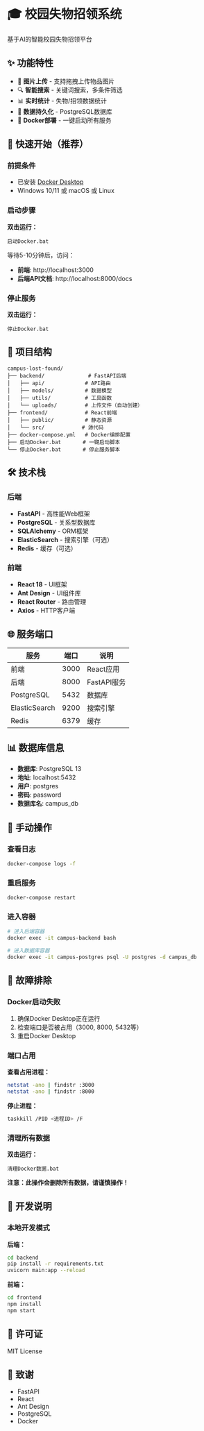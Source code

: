 # 🎓 校园失物招领系统

基于AI的智能校园失物招领平台

## ✨ 功能特性

- 📸 **图片上传** - 支持拖拽上传物品图片
- 🔍 **智能搜索** - 关键词搜索，多条件筛选
- 📊 **实时统计** - 失物/招领数据统计
- 💾 **数据持久化** - PostgreSQL数据库
- 🐳 **Docker部署** - 一键启动所有服务

## 🚀 快速开始（推荐）

### 前提条件

- 已安装 [Docker Desktop](https://www.docker.com/products/docker-desktop/)
- Windows 10/11 或 macOS 或 Linux

### 启动步骤

**双击运行：**
```
启动Docker.bat
```

等待5-10分钟后，访问：
- **前端**: http://localhost:3000
- **后端API文档**: http://localhost:8000/docs

### 停止服务

**双击运行：**
```
停止Docker.bat
```

## 📂 项目结构

```
campus-lost-found/
├── backend/              # FastAPI后端
│   ├── api/             # API路由
│   ├── models/          # 数据模型
│   ├── utils/           # 工具函数
│   └── uploads/         # 上传文件（自动创建）
├── frontend/            # React前端
│   ├── public/          # 静态资源
│   └── src/            # 源代码
├── docker-compose.yml   # Docker编排配置
├── 启动Docker.bat       # 一键启动脚本
└── 停止Docker.bat       # 停止服务脚本
```

## 🛠️ 技术栈

### 后端
- **FastAPI** - 高性能Web框架
- **PostgreSQL** - 关系型数据库
- **SQLAlchemy** - ORM框架
- **ElasticSearch** - 搜索引擎（可选）
- **Redis** - 缓存（可选）

### 前端
- **React 18** - UI框架
- **Ant Design** - UI组件库
- **React Router** - 路由管理
- **Axios** - HTTP客户端

## 🌐 服务端口

| 服务 | 端口 | 说明 |
|------|------|------|
| 前端 | 3000 | React应用 |
| 后端 | 8000 | FastAPI服务 |
| PostgreSQL | 5432 | 数据库 |
| ElasticSearch | 9200 | 搜索引擎 |
| Redis | 6379 | 缓存 |

## 📊 数据库信息

- **数据库**: PostgreSQL 13
- **地址**: localhost:5432
- **用户**: postgres
- **密码**: password
- **数据库名**: campus_db

## 🔧 手动操作

### 查看日志
```bash
docker-compose logs -f
```

### 重启服务
```bash
docker-compose restart
```

### 进入容器
```bash
# 进入后端容器
docker exec -it campus-backend bash

# 进入数据库容器
docker exec -it campus-postgres psql -U postgres -d campus_db
```

## 🐛 故障排除

### Docker启动失败

1. 确保Docker Desktop正在运行
2. 检查端口是否被占用（3000, 8000, 5432等）
3. 重启Docker Desktop

### 端口占用

**查看占用进程：**
```bash
netstat -ano | findstr :3000
netstat -ano | findstr :8000
```

**停止进程：**
```bash
taskkill /PID <进程ID> /F
```

### 清理所有数据

**双击运行：**
```
清理Docker数据.bat
```

**注意：此操作会删除所有数据，请谨慎操作！**

## 📝 开发说明

### 本地开发模式

**后端：**
```bash
cd backend
pip install -r requirements.txt
uvicorn main:app --reload
```

**前端：**
```bash
cd frontend
npm install
npm start
```

## 📄 许可证

MIT License

## 🙏 致谢

- FastAPI
- React
- Ant Design
- PostgreSQL
- Docker
